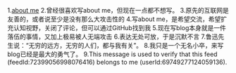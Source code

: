 1.[about me](https://www.douban.com/people/ricoeur)
2.曾经很喜欢写about me，但现在一点都不想写。
3.原先的互联网是友善的，或者说至少是没有那么大攻击性的
4.写about me，是希望交流，希望扩充认知视野，关闭了评论，但可以通过GitHub找到我
5.现在写blog本身就是一件落伍的事情，又加上极易被人无端攻击
6.表达无处可放，于是沉默不言
7.鲁迅先生说：“无穷的远方，无穷的人们，都与我有关”。
8.我只是一个无名小卒，来写blog已经是最大的勇气了。
9.This message is used to verify that this feed (feedId:72399056998076416) belongs to me (userId:69749277124059136). 